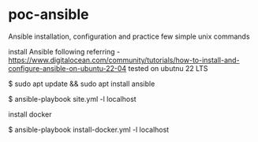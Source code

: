 # poc-ansible
Ansible installation, configuration and practice few simple unix commands

install Ansible following referring - https://www.digitalocean.com/community/tutorials/how-to-install-and-configure-ansible-on-ubuntu-22-04
tested on ubutnu 22 LTS

$ sudo apt update && sudo apt install ansible

$ ansible-playbook site.yml -l localhost

install docker

$ ansible-playbook install-docker.yml -l localhost
